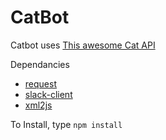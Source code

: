 CatBot
======

Catbot uses [This awesome Cat API]('http://thecatapi.com/')

Dependancies
* [request]('https://www.npmjs.com/package/request')
* [slack-client]('https://www.npmjs.com/package/slack-client')
* [xml2js]('https://www.npmjs.com/package/xml2js')

To Install, type
`npm install`
